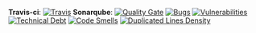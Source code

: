 __Travis-ci__: [![Travis](https://img.shields.io/travis/diegopm2000/CalculatorNodeJS.svg)]()
__Sonarqube__: [![Quality Gate](https://sonarcloud.io/api/badges/gate?key=CalculatorNodeJS)](https://sonarcloud.io/dashboard/index/CalculatorNodeJS)
[![Bugs](https://sonarcloud.io/api/badges/measure?key=CalculatorNodeJS&metric=bugs)]() [![Vulnerabilities](https://sonarcloud.io/api/badges/measure?key=CalculatorNodeJS&metric=vulnerabilities)]()
[![Technical Debt](https://sonarcloud.io/api/badges/measure?key=CalculatorNodeJS&metric=sqale_debt_ratio)](https://sonarcloud.io/dashboard/index/CalculatorNodeJS)
[![Code Smells](https://sonarcloud.io/api/badges/measure?key=CalculatorNodeJS&metric=code_smells)](https://sonarcloud.io/dashboard/index/CalculatorNodeJS)
[![Duplicated Lines Density](https://sonarcloud.io/api/badges/measure?key=CalculatorNodeJS&metric=duplicated_lines_density)](https://sonarcloud.io/dashboard/index/CalculatorNodeJS)